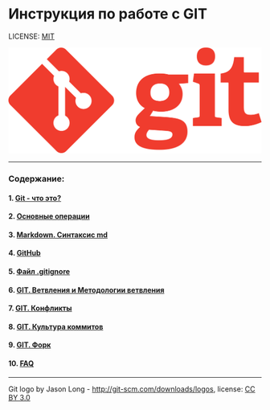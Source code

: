# Инструкция по работе с GIT

LICENSE: [MIT](./license.md)

![](./assets/1920px-Git-logo-orange.svg.png)

---

### Содержание: 
#### 1. [Git - что это?](./what%20is%20it.md "Жми смелее")

#### 2. [Основные операции](./basic%20operations.md "Кликни")

#### 3. [Markdown. Синтаксис md](./markdown.md "Смелее")

#### 4. [GitHub](./github.md)

#### 5. [Файл .gitignore](./aboutgitignore.md)

#### 6. [GIT. Ветвления и Методологии ветвления](./branch.md)

#### 7. [GIT. Конфликты](./conflikt.md)

#### 8. [GIT. Культура коммитов](./cultere%20commit.md)

#### 9. [GIT. Форк](./fork.md)

#### 10. [FAQ](./faq.md)


---

Git logo by Jason Long - http://git-scm.com/downloads/logos, license: [CC BY 3.0](https://creativecommons.org/licenses/by/3.0/deed.en)